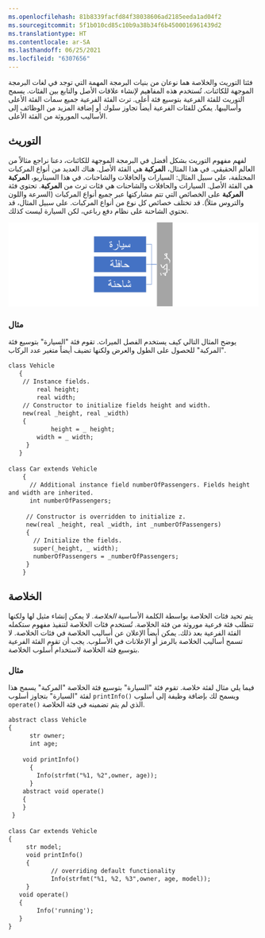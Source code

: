 ```yaml
---
ms.openlocfilehash: 81b8339facfd84f38038606ad2185eeda1ad04f2
ms.sourcegitcommit: 5f1b010cd85c10b9a38b34f6b4500016961439d2
ms.translationtype: HT
ms.contentlocale: ar-SA
ms.lasthandoff: 06/25/2021
ms.locfileid: "6307656"
---
```

فئتا التوريث والخلاصة هما نوعان من بنيات البرمجة المهمة التي توجد في لغات البرمجة الموجهة للكائنات. تُستخدم هذه المفاهيم لإنشاء علاقات الأصل والتابع بين الفئات.
يسمح التوريث للفئة الفرعية بتوسيع فئة أعلى. ترث الفئة الفرعية جميع سمات الفئة الأعلى وأساليبها. يمكن للفئات الفرعية أيضاً تجاوز سلوك أو إضافة المزيد من الوظائف إلى الأساليب الموروثة من الفئة الأعلى. 

## <a name="inheritance"></a>التوريث

لفهم مفهوم التوريث بشكل أفضل في البرمجة الموجهة للكائنات، دعنا نراجع مثالاً من العالم الحقيقي. في هذا المثال، **المركبة** هي الفئة الأصل. هناك العديد من أنواع المركبات المختلفة، على سبيل المثال: السيارات والحافلات والشاحنات. في هذا السيناريو، **المركبة** هي الفئة الأصل. السيارات والحافلات والشاحنات هي فئات ترث من **المركبة**. تحتوي فئة **المركبة** على الخصائص التي تتم مشاركتها عبر جميع أنواع المركبات (السرعة واللون والتروس مثلاً). قد تختلف خصائص كل نوع من أنواع المركبات. على سبيل المثال، قد تحتوي الشاحنة على نظام دفع رباعي، لكن السيارة ليست كذلك.

![رسم تخطيطي للميراث من فئة أصل السيارة لفئات مشتقة من السيارة والحافلة والشاحنة.](../media/inheritance.png)

### <a name="example"></a>مثال

يوضح المثال التالي كيف يستخدم الفصل الميراث. تقوم فئة "السيارة" بتوسيع فئة "المركبة" للحصول على الطول والعرض ولكنها تضيف أيضاً متغير عدد الركاب. 

```xpp
class Vehicle
   {
    // Instance fields.
        real height;
        real width;
    // Constructor to initialize fields height and width.
    new(real _height, real _width)
    {
            height = _ height;
        width = _ width;
     }
   }

class Car extends Vehicle
    {
      // Additional instance field numberOfPassengers. Fields height and width are inherited.
      int numberOfPassengers;

     // Constructor is overridden to initialize z.
     new(real _height, real _width, int _numberOfPassengers)
     {
       // Initialize the fields.
       super(_height, _ width);
       numberOfPassengers = _numberOfPassengers;
     }
    }
 ```

## <a name="abstract"></a>الخلاصة 

يتم تحيد فئات الخلاصة بواسطة الكلمة الأساسية *الخلاصة*. لا يمكن إنشاء مثيل لها ولكنها تتطلب فئة فرعية موروثة من فئة الخلاصة. تُستخدم فئات الخلاصة لتنفيذ مفهوم ستكمله الفئة الفرعية بعد ذلك. يمكن أيضاً الإعلان عن أساليب الخلاصة في فئات الخلاصة. لا تسمح أساليب الخلاصة بالرمز أو الإعلانات في الأسلوب. يجب أن تقوم الفئة الفرعية بتوسيع فئة الخلاصة لاستخدام أسلوب الخلاصة.

### <a name="example"></a>مثال

فيما يلي مثال لفئة خلاصة. تقوم فئة "السيارة" بتوسيع فئة الخلاصة "المركبة" يسمح هذا لفئة "السيارة" بتجاوز أسلوب `printInfo()` ويسمح لك بإضافة وظيفة إلى أسلوب `operate()` الذي لم يتم تضمينه في فئة الخلاصة.

```xpp
abstract class Vehicle
{
      str owner;
      int age;

    void printInfo()
      {
        Info(strfmt("%1, %2",owner, age));
      }
    abstract void operate()
    {
    }
 }

class Car extends Vehicle
{
     str model;
     void printInfo()
     {
            // overriding default functionality
            Info(strfmt("%1, %2, %3",owner, age, model));
     }
   void operate()
   {
        Info('running');
   }
}
 ```
